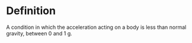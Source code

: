 # Definition

A condition in which the acceleration acting on a body is less than
normal gravity, between 0 and 1 g.
